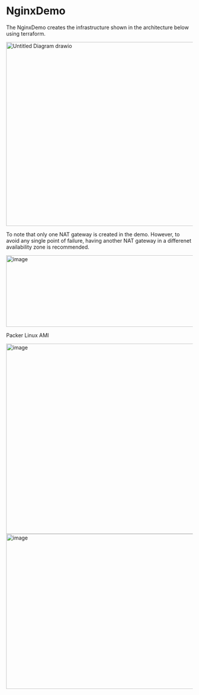 # NginxDemo

The NginxDemo creates the infrastructure shown in the architecture below using terraform. 

<img width="581" height="496" alt="Untitled Diagram drawio" src="https://github.com/user-attachments/assets/e9158b31-df8d-4eb6-835a-d2127abcef05" />


To note that only one NAT gateway is created in the demo. However, to avoid any single point of failure, having another NAT gateway in a differenet availability zone is recommended.



<img width="588" height="193" alt="image" src="https://github.com/user-attachments/assets/79816ef6-f232-48f1-92c7-ff2dc76ed9a1" />


Packer Linux AMI 

<img width="1304" height="513" alt="image" src="https://github.com/user-attachments/assets/3ade3339-790a-4565-84ce-24ac9ba5619e" />


<img width="949" height="418" alt="image" src="https://github.com/user-attachments/assets/dedf6e8c-24c1-4c18-b13d-7b0fd44ed940" />
